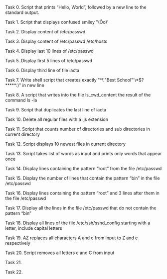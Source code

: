 Task 0. Script that prints “Hello, World”, followed by a new line to the standard output.

Task 1. Script that displays confused smiley "(Ôo)'

Task 2. Display content of /etc/passwd

Task 3. Display content of /etc/passwd /etc/hosts

Task 4. Display last 10 lines of /etc/passwd

Task 5. Display first 5 lines of /etc/passwd

Task 6. Display third line of file iacta

Task 7. Write shell script that creates exactly "\*\\'"Best School"\'\\*$\?\*\*\*\*\*:)" in new line

Task 8. A script that writes into the file ls_cwd_content the result of the command ls -la

Task 9. Script that duplicates the last line of iacta

Task 10. Delete all regular files with a .js extension

Task 11. Script that counts number of directories and sub directories in current directory

Task 12. Script displays 10 newest files in current directory

Task 13. Script takes list of words as input and prints only words that appear once

Task 14. Display lines containing the pattern “root” from the file /etc/passwd 

Task 15. Display the number of lines that contain the pattern “bin” in the file /etc/passwd 

Task 16. Display lines containing the pattern “root” and 3 lines after them in the file /etc/passwd 

Task 17. Display all the lines in the file /etc/passwd that do not contain the pattern “bin”

Task 18. Display all lines of the file /etc/ssh/sshd_config starting with a letter, include capital letters 

Task 19. AZ replaces all characters A and c from input to Z and e respectively

Task 20. Script removes all letters c and C from input 

Task 21. 

Task 22.
